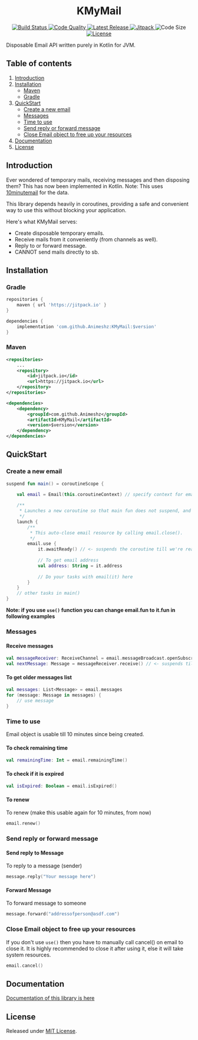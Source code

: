 <h1 align="center">KMyMail</h1>

<p align="center">
    <a href="https://travis-ci.org/Animeshz/KMyMail">
        <img src="https://img.shields.io/travis/Animeshz/KMyMail?style=flat-square" alt="Build Status" />
    </a>
    <a href="https://www.codacy.com/manual/Animeshz/KMyMail?utm_source=github.com&amp;utm_medium=referral&amp;utm_content=Animeshz/KMyMail&amp;utm_campaign=Badge_Grade">
        <img src="https://img.shields.io/codacy/grade/37404b3fef2a45fa8859a1030f42dbe7?style=flat-square" alt="Code Quality" />
    </a>
    <a href="https://github.com/Animeshz/KMyMail/releases">
        <img src="https://img.shields.io/github/release-date/Animeshz/KMyMail?style=flat-square&label=Latest%20Release" alt="Latest Release" />
    </a>
    <a href="https://jitpack.io/#Animeshz/KMyMail">
        <img src="https://img.shields.io/jitpack/v/github/Animeshz/KMyMail?style=flat-square" alt="Jitpack" />
    </a>
    <img src="https://img.shields.io/github/languages/code-size/Animeshz/KMyMail?style=flat-square" alt="Code Size"/>
    <a href="https://github.com/Animeshz/KMyMail/blob/master/LICENSE">
        <img src="https://img.shields.io/github/license/Animeshz/KMyMail?style=flat-square" alt="License" />
    </a>
</p>
Disposable Email API written purely in Kotlin for JVM.

Table of contents
-----------------

1.  [Introduction](#introduction)
2.  [Installation](#installation)
    *   [Maven](#maven)
    *   [Gradle](#gradle)
3.  [QuickStart](#quickstart)
    *   [Create a new email](#create-a-new-email)
    *   [Messages](#messages)
    *   [Time to use](#time-to-use)
    *   [Send reply or forward message](#send-reply-or-forward-message)
    *   [Close Email object to free up your resources](#close-email-object-to-free-up-your-resources)
4.  [Documentation](#documentation)
5.  [License](#license)

Introduction
------------
Ever wondered of temporary mails, receiving messages and then disposing them? This has now been implemented in Kotlin. Note: This uses [10minutemail](https://10minutemail.com) for the data.

This library depends heavily in coroutines, providing a safe and convenient way to use this without blocking your application.

Here's what KMyMail serves:
*   Create disposable temporary emails.
*   Receive mails from it conveniently (from channels as well).
*   Reply to or forward message.
*   CANNOT send mails directly to sb.

Installation
---
### Gradle
```gradle
repositories {
    maven { url 'https://jitpack.io' }
}

dependencies {
    implementation 'com.github.Animeshz:KMyMail:$version'
}
```

### Maven
```xml
<repositories>
    ...
    <repository>
        <id>jitpack.io</id>
        <url>https://jitpack.io</url>
    </repository>
</repositories>

<dependencies>
    <dependency>
        <groupId>com.github.Animeshz</groupId>
        <artifactId>KMyMail</artifactId>
        <version>$version</version>
    </dependency>
</dependencies>
```

QuickStart
---
### Create a new email
```kotlin
suspend fun main() = coroutineScope {

    val email = Email(this.coroutineContext) // specify context for email to run on
    
    /**
     * Launches a new coroutine so that main fun does not suspend, and could do work
     */
    launch {
        /**
         * This auto-close email resource by calling email.close().
         */
        email.use {
            it.awaitReady() // <- suspends the coroutine till we're ready to use it
        
            // To get email address
            val address: String = it.address
            
            // Do your tasks with email(it) here 
        }
    }
    // other tasks in main()
}
```

**Note:  if you use `use()` function you can change email.fun to it.fun in following examples**
### Messages
#### Receive messages
```kotlin
val messageReceiver: ReceiveChannel = email.messageBroadcast.openSubscription()
val nextMessage: Message = messageReceiver.receive() // <- suspends till new message has arrived
```

#### To get older messages list
```kotlin
val messages: List<Message> = email.messages
for (message: Message in messages) {
    // use message
}
```

### Time to use
Email object is usable till 10 minutes since being created.

#### To check remaining time
```kotlin
val remainingTime: Int = email.remainingTime()
```

#### To check if it is expired
```kotlin
val isExpired: Boolean = email.isExpired()
```

#### To renew
To renew (make this usable again for 10 minutes, from now)
```kotlin
email.renew()
```

### Send reply or forward message
#### Send reply to Message
To reply to a message (sender)
```kotlin
message.reply("Your message here")
```
#### Forward Message
To forward message to someone
```kotlin
message.forward("addressofperson@asdf.com")
```

### Close Email object to free up your resources
If you don't use `use()` then you have to manually call cancel() on email to close it. It is highly recommended to close it after using it, else it will take system resources.
```kotlin
email.cancel()
```

Documentation
---
[Documentation of this library is here](https://animeshz.github.io/KMyMail/-k-my-mail/)

License
---
Released under [MIT License](https://github.com/Animeshz/KMyMail/blob/master/LICENSE).
